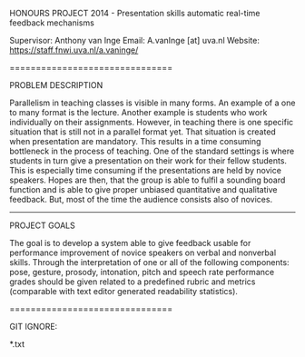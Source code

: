 HONOURS PROJECT 2014 - Presentation skills automatic real-time feedback mechanisms

Supervisor: Anthony van Inge 
Email:  A.vanInge [at] uva.nl
Website: https://staff.fnwi.uva.nl/a.vaninge/

===============================

PROBLEM DESCRIPTION

Parallelism in teaching classes is visible in many forms. An example of a one to many format is the 
lecture. Another example is students who work individually on their assignments. However, in 
teaching there is one specific situation that is still not in a parallel format yet. That situation is 
created when presentation are mandatory. This results in a time consuming bottleneck in the process 
of teaching. One of the standard settings is where students in turn give a presentation on their work 
for their fellow students. This is especially time consuming if the presentations are held by novice 
speakers. Hopes are then, that the group is able to fulfil a sounding board function and is able to give 
proper unbiased quantitative and qualitative feedback. But, most of the time the audience consists 
also of novices.

-------------------------------

PROJECT GOALS

The goal is to develop a system able to give feedback usable for performance improvement of novice 
speakers on verbal and nonverbal skills. Through the interpretation of one or all of the following 
components: pose, gesture, prosody, intonation, pitch and speech rate performance grades should 
be given related to a predefined rubric and metrics (comparable with text editor generated 
readability statistics).

===============================

GIT IGNORE:

*.txt